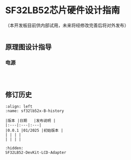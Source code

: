 # SF32LB52芯片硬件设计指南

（本开发板目前供内部试用，未来将经修改完善后将对外发布）


```{include} ./SF32LB52/SF32LB52-Overview-B3.md
```
## 原理图设计指导

### 电源

```{include} ./SF32LB52/Electrical Specification-B3.md
```

```{include} ./SF32LB52/SF32LB52x-SCH-design-guide.md
```

```{include} ./SF32LB52/SF32LB52x-PCB-layout-guide.md
```

## 修订历史

```{table}
:align: left
:name: sf32lb52x-B-history

|版本 |日期   |发布说明 |
|:---|:---|:---|
|0.0.1 |01/2025 |初始版本 |
| | | |
| | | |
```

```{toctree}
:hidden:
SF32LB52-DevKit-LCD-Adapter
```
